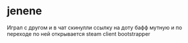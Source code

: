 # jenene
Играл с другом и в чат скинулли ссылку на доту бафф мутную  и по переходе по ней открывается steam client bootstrapper
